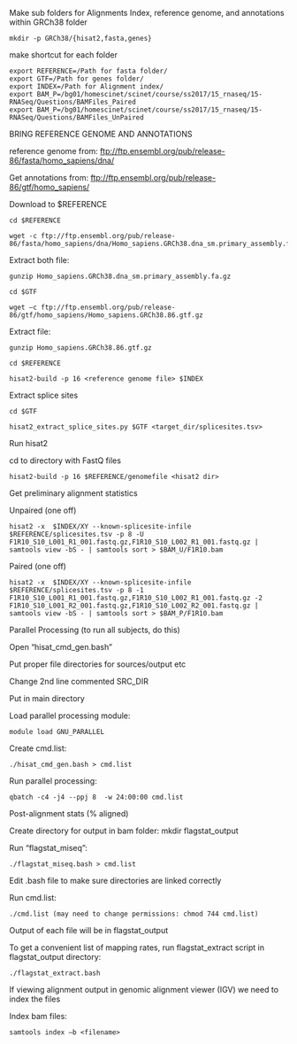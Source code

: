 Make sub folders for Alignments Index, reference genome, and annotations within GRCh38 folder
```Tsch
mkdir -p GRCh38/{hisat2,fasta,genes}
```
make shortcut for each folder
```Tsch
export REFERENCE=/Path for fasta folder/
export GTF=/Path for genes folder/ 
export INDEX=/Path for Alignment index/
export BAM_P=/bg01/homescinet/scinet/course/ss2017/15_rnaseq/15-RNASeq/Questions/BAMFiles_Paired
export BAM_P=/bg01/homescinet/scinet/course/ss2017/15_rnaseq/15-RNASeq/Questions/BAMFiles_UnPaired
```

BRING REFERENCE GENOME AND ANNOTATIONS

reference genome from: ftp://ftp.ensembl.org/pub/release-86/fasta/homo_sapiens/dna/

Get annotations from: ftp://ftp.ensembl.org/pub/release-86/gtf/homo_sapiens/

Download to $REFERENCE
```Tsch
cd $REFERENCE
```
```Tsch
wget -c ftp://ftp.ensembl.org/pub/release-86/fasta/homo_sapiens/dna/Homo_sapiens.GRCh38.dna_sm.primary_assembly.fa.gz
```
Extract both file:
```Tsch
gunzip Homo_sapiens.GRCh38.dna_sm.primary_assembly.fa.gz
```
```Tsch
cd $GTF
```
```Tsch
wget –c ftp://ftp.ensembl.org/pub/release-86/gtf/homo_sapiens/Homo_sapiens.GRCh38.86.gtf.gz
```
Extract file:
```Tsch
gunzip Homo_sapiens.GRCh38.86.gtf.gz
```
```Tsch
cd $REFERENCE  
```
```Tsch
hisat2-build -p 16 <reference genome file> $INDEX
```
Extract splice sites
```Tsch
cd $GTF
```
```Tsch
hisat2_extract_splice_sites.py $GTF <target_dir/splicesites.tsv>
```
Run hisat2

cd to directory with FastQ files
```Tsch
hisat2-build -p 16 $REFERENCE/genomefile <hisat2 dir>
```
Get preliminary alignment statistics

Unpaired (one off)
```Tsch
hisat2 -x  $INDEX/XY --known-splicesite-infile $REFERENCE/splicesites.tsv -p 8 -U F1R10_S10_L001_R1_001.fastq.gz,F1R10_S10_L002_R1_001.fastq.gz | samtools view -bS - | samtools sort > $BAM_U/F1R10.bam
```
Paired (one off)
```Tsch
hisat2 -x  $INDEX/XY --known-splicesite-infile $REFERENCE/splicesites.tsv -p 8 -1 F1R10_S10_L001_R1_001.fastq.gz,F1R10_S10_L002_R1_001.fastq.gz -2 F1R10_S10_L001_R2_001.fastq.gz,F1R10_S10_L002_R2_001.fastq.gz | samtools view -bS - | samtools sort > $BAM_P/F1R10.bam
```
Parallel Processing (to run all subjects, do this)

Open “hisat_cmd_gen.bash”

Put proper file directories for sources/output etc

Change 2nd line commented SRC_DIR

Put in main directory

Load parallel processing module: 
```Tsch
module load GNU_PARALLEL
```
Create cmd.list: 
```Tsch
./hisat_cmd_gen.bash > cmd.list
```
Run parallel processing: 
```Tsch
qbatch -c4 -j4 --ppj 8  -w 24:00:00 cmd.list
```
Post-alignment stats (% aligned)

Create directory for output in bam folder: mkdir flagstat_output

Run “flagstat_miseq”: 
```Tsch
./flagstat_miseq.bash > cmd.list
```
Edit .bash file to make sure directories are linked correctly

Run cmd.list: 
```Tsch
./cmd.list (may need to change permissions: chmod 744 cmd.list)
```
Output of each file will be in flagstat_output

To get a convenient list of mapping rates, run flagstat_extract script in flagstat_output directory: 
```Tsch
./flagstat_extract.bash 
```
If viewing alignment output in genomic alignment viewer (IGV) we need to index the files 

Index bam files: 
```Tsch
samtools index –b <filename>
```
